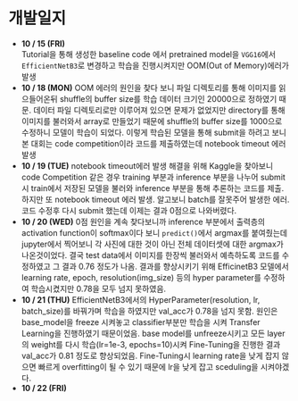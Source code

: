 # 개발일지
+ **10 / 15 (FRI)**  
Tutorial을 통해 생성한 baseline code 에서 pretrained model을 `VGG16`에서 `EfficientNetB3`로 변경하고 학습을 진행시켜지만 OOM(Out of Memory)에러가 발생
+ **10 / 18 (MON)** 
OOM 에러의 원인을 찾다 보니 파일 디렉토리를 통해 이미지를 읽으들어온뒤 shuffle의 buffer size를 학습 데이터 크기인 20000으로 정하였기 때문. 데이터 파일 디렉토리로만 이루어져 있으면 문제가 없었지만 directory를 통해 이미지를 불러와서 array로 만들었기 때문에 shuffle의 buffer size를 1000으로 수정하니 모델이 학습이 되었다. 이렇게 학습된 모델을 통해 submit을 하려고 보니 본 대회는 code competition이라 코드를 제출하였는데 notebook timeout 에러 발생
+ **10 / 19 (TUE)**
notebook timeout에러 발생 해결을 위해 Kaggle을 찾아보니 code Competition 같은 경우 training 부분과 inference 부분을 나누어 submit시 train에서 저장된 모델을 불러와 inference 부분을 통해 추론하는 코드를 제출. 하지만 또 notebook timeout 에러 발생. 알고보니 batch를 잘못주어 발생한 에러. 코드 수정후 다시 submit 했는데 이제는 결과 0점으로 나와버렸다.
+ **10 / 20 (WED)** 
0점 원인을 계속 찾다보니까 inference 부분에서 출력층의 activation function이 softmax이다 보니 `predict()`에서 argmax를 붙여줬는데 jupyter에서 찍어보니 각 사진에 대한 것이 아닌 전체 데이터셋에 대한 argmax가 나온것이었다. 결국 test data에서 이미지를 한장씩 불러와서 예측하도록 코드를 수정하였고 그 결과 0.76 정도가 나옴. 결과를 향상시키기 위해 EfficinetB3 모델에서 learning rate, epoch, resolution(img_size) 등의 hyper parameter를 수정하여 학습시켰지만 0.78을 모두 넘지 못하였음. 
+ **10 / 21 (THU)**
EfficientNetB3에서의 HyperParameter(resolution, lr, batch_size)를 바꿔가며 학습을 하였지만 val_acc가 0.78을 넘지 못함. 원인은 base_model을 freeze 시켜놓고 classifier부분만 학습을 시켜 Transfer Learning을 진행하였기 때문이었음. base model를 unfreeze시키고 모든 layer의 weight를 다시 학습(lr=1e-3, epochs=10)시켜 Fine-Tuning을 진행한 결과 val_acc가 0.81 정도로 향상되었음. Fine-Tuning시 learning rate을 낮게 잡지 않으면 빠르게 overfitting이 될 수 있기 때문에 lr을 낮게 잡고 sceduling을 시켜야겠다. 
+ **10 / 22 (FRI)** 
